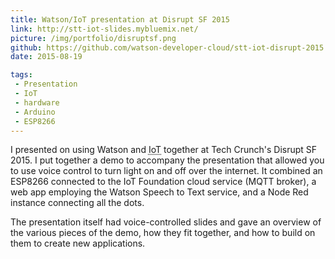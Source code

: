 ```yaml
---
title: Watson/IoT presentation at Disrupt SF 2015
link: http://stt-iot-slides.mybluemix.net/
picture: /img/portfolio/disruptsf.png
github: https://github.com/watson-developer-cloud/stt-iot-disrupt-2015
date: 2015-08-19

tags:
 - Presentation
 - IoT
 - hardware
 - Arduino
 - ESP8266
---
```


I presented on using Watson and <abbr title="Internet of Things">IoT</abbr> together at Tech Crunch's Disrupt SF 2015. 
I put together a demo to accompany the presentation that allowed you to use voice control to turn light on and off over the internet.
It combined an ESP8266 connected to the IoT Foundation cloud service (MQTT broker), 
a web app employing the Watson Speech to Text service, and a Node Red instance connecting all the dots. 

The presentation itself had voice-controlled slides and gave an overview of the various pieces of the demo, how they fit together, and how to build on them to create new applications.






